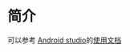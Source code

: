 # 简介

可以参考 [Android studio](http://www.android-studio.org/)的[使用文档](https://developer.android.google.cn/studio/intro)